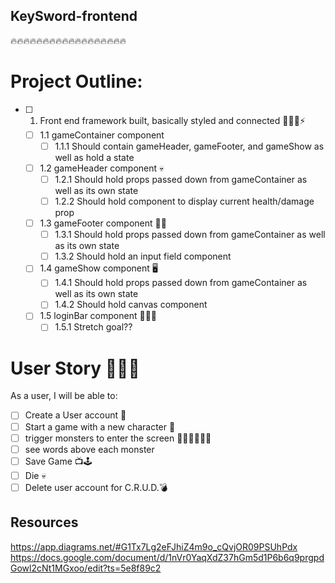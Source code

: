 ## KeySword-frontend 
🔥🔥🔥🔥🔥🔥🔥🔥🔥🔥🔥🔥🔥🔥🔥🔥🔥🔥
# Project Outline:

- [ ] 1. Front end framework built, basically styled and connected 🏃🏾‍♂️⚡️

    - [ ] 1.1 gameContainer component
        - [ ] 1.1.1 Should contain gameHeader, gameFooter, and gameShow as well as hold a state
   
    - [ ] 1.2 gameHeader component 💀
        - [ ] 1.2.1 Should hold props passed down from gameContainer as well as its own state
        - [ ] 1.2.2 Should hold component to display current health/damage prop

    - [ ] 1.3 gameFooter component 🦶🏼
        - [ ] 1.3.1 Should hold props passed down from gameContainer as well as its own state
        - [ ] 1.3.2 Should hold an input field component

     - [ ] 1.4 gameShow component 🖥
        - [ ] 1.4.1 Should hold props passed down from gameContainer as well as its own state
        - [ ] 1.4.2 Should hold canvas component
             
    - [ ] 1.5 loginBar component 🤷🏽‍♂️
        - [ ] 1.5.1 Stretch goal?? 

# User Story 🦸🏻‍♂️

As a user, I will be able to: 
- [ ] Create a User account 🤠
- [ ] Start a game with a new character 🎁
- [ ] trigger monsters to enter the screen 🧟‍♀️🧟‍♀️🧟‍♀️
- [ ] see words above each monster 
- [ ] Save Game 📺🕹
- [ ] Die 💀
- [ ] Delete user account for C.R.U.D.💣

## Resources 

https://app.diagrams.net/#G1Tx7Lg2eFJhiZ4m9o_cQvjOR09PSUhPdx
https://docs.google.com/document/d/1nVr0YaqXdZ37hGm5d1P6b6q9prgpdGowl2cNt1MGxoo/edit?ts=5e8f89c2